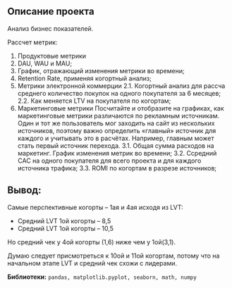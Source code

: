 ## Описание проекта

Анализ бизнес показателей.

Рассчет метрик:
1. Продуктовые метрики
  1. DAU, WAU и MAU;
  2. График, отражающий изменения метрики во времени;
  3. Retention Rate, применяя когортный анализ;
2. Метрики электронной коммерции
2.1. Когортный анализ для рассча среднего количество покупок на одного покупателя за 6 месяцев;
2.2. Как меняется LTV на покупателя по когортам;
3. Маркетинговые метрики
Посчитайте и отобразите на графиках, как маркетинговые метрики различаются по рекламным источникам.
Один и тот же пользователь мог заходить на сайт из нескольких источников, поэтому важно определить «главный» источник для каждого и учитывать это в расчётах. Например, главным может стать первый источник перехода.
3.1. Общая сумма расходов на маркетинг. График изменения метрик во времени;
3.2. Ссредний CAC на одного покупателя для всего проекта и для каждого источника трафика;
3.3. ROMI по когортам в разрезе источников;

## Вывод:
Самые перспективные когорты – 1ая и 4ая исходя из LVT:
- Средний LVT 1ой когорты – 8,5
- Средний LVT 1ой когорты – 10,5

Но средний чек у 4ой когорты (1,6) ниже чем у 1ой(3,1).

Думаю следует присмотреться к 10ой и 11ой когортам, потому что на начальном этапе LVT и средний чек схожи с лидерами.

**Библиотеки:** `pandas, matplotlib.pyplot, seaborn, math, numpy`
